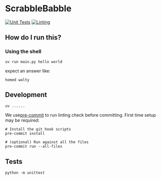 # ScrabbleBabble

[![Unit Tests](https://github.com/dvdl16/scrabblebabble/actions/workflows/python-unittest.yml/badge.svg)](https://github.com/dvdl16/scrabblebabble/actions/workflows/python-unittest.yml)
[![Linting](https://github.com/dvdl16/scrabblebabble/actions/workflows/linters.yml/badge.svg)](https://github.com/dvdl16/scrabblebabble/actions/workflows/linters.yml)

## How do I run this?

### Using the shell

```shell
uv run main.py hello world
```
expect an answer like:
```shell
homed walty
```


## Development

`uv ......`

We use[pre-commit](/home/dirk/Projects/Other/scrabblebabble/README.md) to run linting check before committing. First time setup may be required:

```shell
# Install the git hook scripts
pre-commit install

# (optional) Run against all the files
pre-commit run --all-files
```

## Tests

```shell
python -m unittest 
```